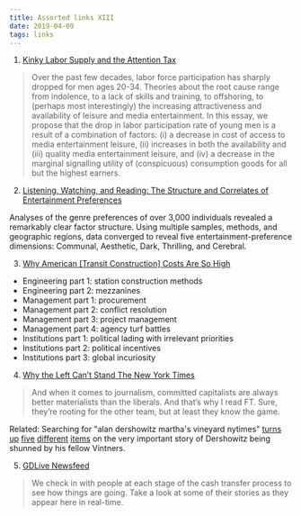 ```yaml
---
title: Assorted links XIII
date: 2019-04-09
tags: links
---
```


1. [Kinky Labor Supply and the Attention Tax](https://kortina.nyc/essays/kinky-labor-supply-and-the-attention-tax/)

> Over the past few decades, labor force participation has sharply dropped for men ages 20-34. Theories about the root cause range from indolence, to a lack of skills and training, to offshoring, to (perhaps most interestingly) the increasing attractiveness and availability of leisure and media entertainment. In this essay, we propose that the drop in labor participation rate of young men is a result of a combination of factors: (i) a decrease in cost of access to media entertainment leisure, (ii) increases in both the availability and (iii) quality media entertainment leisure, and (iv) a decrease in the marginal signalling utility of (conspicuous) consumption goods for all but the highest earners.

2. [Listening, Watching, and Reading: The Structure and Correlates of Entertainment Preferences](https://www.ncbi.nlm.nih.gov/pmc/articles/PMC2964424/)

Analyses of the genre preferences of over 3,000 individuals revealed a remarkably clear factor structure. Using multiple samples, methods, and geographic regions, data converged to reveal five entertainment-preference dimensions: Communal, Aesthetic, Dark, Thrilling, and Cerebral.

3. [Why American [Transit Construction] Costs Are So High](https://pedestrianobservations.com/2019/03/03/why-american-costs-are-so-high-work-in-progress/)

* Engineering part 1: station construction methods
* Engineering part 2: mezzanines
* Management part 1: procurement
* Management part 2: conflict resolution
* Management part 3: project management
* Management part 4: agency turf battles
* Institutions part 1: political lading with irrelevant priorities
* Institutions part 2: political incentives
* Institutions part 3: global incuriosity

4. [Why the Left Can’t Stand The New York Times](https://www.cjr.org/special_report/why-the-left-cant-stand-the-new-york-times.php/)

> And when it comes to journalism, committed capitalists are always better materialists than the liberals. And that’s why I read FT. Sure, they’re rooting for the other team, but at least they know the game.

Related: Searching for "alan dershowitz martha's vineyard nytimes" [turns](https://www.nytimes.com/2018/07/03/us/alan-dershowitz-marthas-vineyard.html) [up](https://www.nytimes.com/2018/07/03/us/marthas-vineyard-trump.html) [five](https://www.nytimes.com/2018/07/05/opinion/dershowitz-marthas-vineyard.html) [different](https://www.nytimes.com/2018/07/07/us/politics/alan-dershowitz-trump.html) [items](https://www.nytimes.com/2018/07/09/opinion/alan-dershowitz-shunning-mccarthyism.html) on the very important story of Dershowitz being shunned by his fellow Vintners.

5. [GDLive Newsfeed](https://live.givedirectly.org/)

> We check in with people at each stage of the cash transfer process to see how things are going. Take a look at some of their stories as they appear here in real-time.

<!--more-->
